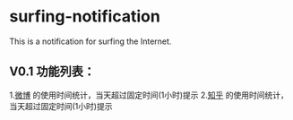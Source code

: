 surfing-notification
=====
This is a notification for surfing the Internet.

V0.1 功能列表：
-----

1.[微博](www.weibo.com) 的使用时间统计，当天超过固定时间(1小时)提示
2.[知乎](www.zhihu.com) 的使用时间统计，当天超过固定时间(1小时)提示